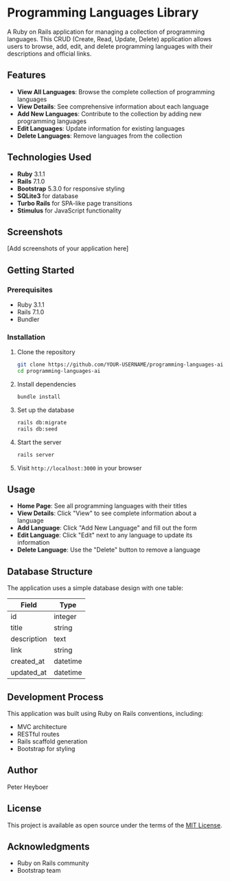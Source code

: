 # Programming Languages Library

A Ruby on Rails application for managing a collection of programming languages. This CRUD (Create, Read, Update, Delete) application allows users to browse, add, edit, and delete programming languages with their descriptions and official links.

## Features

- **View All Languages**: Browse the complete collection of programming languages
- **View Details**: See comprehensive information about each language
- **Add New Languages**: Contribute to the collection by adding new programming languages
- **Edit Languages**: Update information for existing languages
- **Delete Languages**: Remove languages from the collection

## Technologies Used

- **Ruby** 3.1.1
- **Rails** 7.1.0
- **Bootstrap** 5.3.0 for responsive styling
- **SQLite3** for database
- **Turbo Rails** for SPA-like page transitions
- **Stimulus** for JavaScript functionality

## Screenshots

[Add screenshots of your application here]

## Getting Started

### Prerequisites

- Ruby 3.1.1
- Rails 7.1.0
- Bundler

### Installation

1. Clone the repository

   ```bash
   git clone https://github.com/YOUR-USERNAME/programming-languages-ai.git
   cd programming-languages-ai
   ```

2. Install dependencies

   ```bash
   bundle install
   ```

3. Set up the database

   ```bash
   rails db:migrate
   rails db:seed
   ```

4. Start the server

   ```bash
   rails server
   ```

5. Visit `http://localhost:3000` in your browser

## Usage

- **Home Page**: See all programming languages with their titles
- **View Details**: Click "View" to see complete information about a language
- **Add Language**: Click "Add New Language" and fill out the form
- **Edit Language**: Click "Edit" next to any language to update its information
- **Delete Language**: Use the "Delete" button to remove a language

## Database Structure

The application uses a simple database design with one table:

| Field       | Type     |
| ----------- | -------- |
| id          | integer  |
| title       | string   |
| description | text     |
| link        | string   |
| created_at  | datetime |
| updated_at  | datetime |

## Development Process

This application was built using Ruby on Rails conventions, including:

- MVC architecture
- RESTful routes
- Rails scaffold generation
- Bootstrap for styling

## Author

Peter Heyboer

## License

This project is available as open source under the terms of the [MIT License](LICENSE).

## Acknowledgments

- Ruby on Rails community
- Bootstrap team
